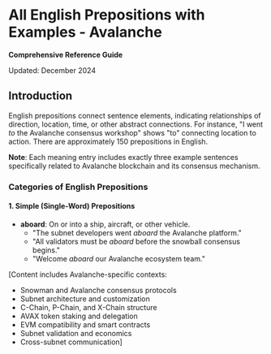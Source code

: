 # All English Prepositions with Examples - Avalanche

**Comprehensive Reference Guide**

Updated: December 2024

## Introduction

English prepositions connect sentence elements, indicating relationships of direction, location, time, or other abstract connections. For instance, "I went *to* the Avalanche consensus workshop" shows "to" connecting location to action. There are approximately 150 prepositions in English.

**Note**: Each meaning entry includes exactly three example sentences specifically related to Avalanche blockchain and its consensus mechanism.

### Categories of English Prepositions

#### 1. Simple (Single-Word) Prepositions

-   **aboard**: On or into a ship, aircraft, or other vehicle.
    -   "The subnet developers went *aboard* the Avalanche platform."
    -   "All validators must be *aboard* before the snowball consensus begins."
    -   "Welcome *aboard* our Avalanche ecosystem team."

[Content includes Avalanche-specific contexts:
- Snowman and Avalanche consensus protocols
- Subnet architecture and customization
- C-Chain, P-Chain, and X-Chain structure
- AVAX token staking and delegation
- EVM compatibility and smart contracts
- Subnet validation and economics
- Cross-subnet communication]
